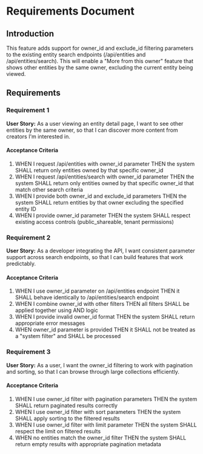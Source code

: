 # Requirements Document

## Introduction

This feature adds support for owner_id and exclude_id filtering parameters to the existing entity search endpoints (/api/entities and /api/entities/search). This will enable a "More from this owner" feature that shows other entities by the same owner, excluding the current entity being viewed.

## Requirements

### Requirement 1

**User Story:** As a user viewing an entity detail page, I want to see other entities by the same owner, so that I can discover more content from creators I'm interested in.

#### Acceptance Criteria

1. WHEN I request /api/entities with owner_id parameter THEN the system SHALL return only entities owned by that specific owner_id
2. WHEN I request /api/entities/search with owner_id parameter THEN the system SHALL return only entities owned by that specific owner_id that match other search criteria
3. WHEN I provide both owner_id and exclude_id parameters THEN the system SHALL return entities by that owner excluding the specified entity ID
4. WHEN I provide owner_id parameter THEN the system SHALL respect existing access controls (public_shareable, tenant permissions)

### Requirement 2

**User Story:** As a developer integrating the API, I want consistent parameter support across search endpoints, so that I can build features that work predictably.

#### Acceptance Criteria

1. WHEN I use owner_id parameter on /api/entities endpoint THEN it SHALL behave identically to /api/entities/search endpoint
2. WHEN I combine owner_id with other filters THEN all filters SHALL be applied together using AND logic
3. WHEN I provide invalid owner_id format THEN the system SHALL return appropriate error messages
4. WHEN owner_id parameter is provided THEN it SHALL not be treated as a "system filter" and SHALL be processed

### Requirement 3

**User Story:** As a user, I want the owner_id filtering to work with pagination and sorting, so that I can browse through large collections efficiently.

#### Acceptance Criteria

1. WHEN I use owner_id filter with pagination parameters THEN the system SHALL return paginated results correctly
2. WHEN I use owner_id filter with sort parameters THEN the system SHALL apply sorting to the filtered results
3. WHEN I use owner_id filter with limit parameter THEN the system SHALL respect the limit on filtered results
4. WHEN no entities match the owner_id filter THEN the system SHALL return empty results with appropriate pagination metadata
